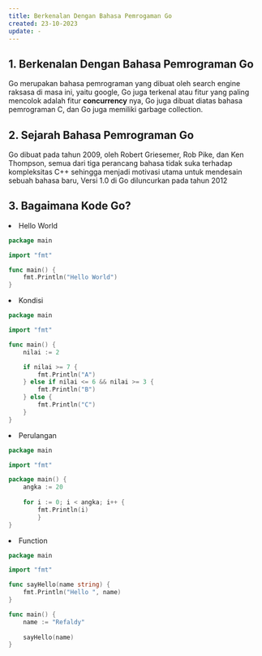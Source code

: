 ```yaml
---
title: Berkenalan Dengan Bahasa Pemrogaman Go
created: 23-10-2023
update: -
---
```


## 1. Berkenalan Dengan Bahasa Pemrograman Go
Go merupakan bahasa pemrograman yang dibuat oleh search engine raksasa di masa ini, yaitu google, Go juga terkenal atau fitur yang paling mencolok adalah
fitur <b>concurrency</b> nya, Go juga dibuat diatas bahasa pemrograman C, dan Go juga memiliki garbage collection.

## 2. Sejarah Bahasa Pemrograman Go
Go dibuat pada tahun 2009, oleh Robert Griesemer, Rob Pike, dan Ken Thompson, semua dari tiga perancang bahasa tidak suka terhadap kompleksitas C++ sehingga menjadi motivasi utama untuk mendesain sebuah bahasa baru, Versi 1.0 di Go diluncurkan pada tahun 2012

## 3. Bagaimana Kode Go?
<li>Hello World</li>

```go
package main

import "fmt"

func main() {
	fmt.Println("Hello World")
}
```

<li>Kondisi</li>

```go
package main

import "fmt"

func main() {
	nilai := 2

	if nilai >= 7 {
		fmt.Println("A")
	} else if nilai <= 6 && nilai >= 3 {
		fmt.Println("B")
	} else {
		fmt.Println("C")
	}
}
```

<li>Perulangan</li>

```go
package main 

import "fmt"

package main() {
	angka := 20
	
	for i := 0; i < angka; i++ {
		fmt.Println(i)
        }       
}

```

<li>Function</li>

```go
package main

import "fmt"

func sayHello(name string) {
	fmt.Println("Hello ", name)
}

func main() {
	name := "Refaldy"
	
	sayHello(name)
}
```
